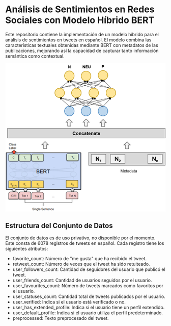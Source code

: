 # Análisis de Sentimientos en Redes Sociales con Modelo Híbrido BERT
Este repositorio contiene la implementación de un modelo híbrido para el análisis de sentimientos en tweets en español. El modelo combina las características textuales obtenidas mediante BERT con metadatos de las publicaciones, mejorando así la capacidad de capturar tanto información semántica como contextual.

![image](/hybrid.png)

## Estructura del Conjunto de Datos
El conjunto de datos es de uso privativo, no disponible por el momento. Este consta de 6078 registros de tweets en español. Cada registro tiene los siguientes atributos:

+ favorite_count: Número de "me gusta" que ha recibido el tweet.
+ retweet_count: Número de veces que el tweet ha sido retuiteado.
+ user_followers_count: Cantidad de seguidores del usuario que publicó el tweet.
+ user_friends_count: Cantidad de usuarios seguidos por el usuario.
+ user_favourites_count: Número de tweets marcados como favoritos por el usuario.
+ user_statuses_count: Cantidad total de tweets publicados por el usuario.
+ user_verified: Indica si el usuario está verificado o no.
+ user_has_extended_profile: Indica si el usuario tiene un perfil extendido.
+ user_default_profile: Indica si el usuario utiliza el perfil predeterminado.
+ preprocessed: Texto preprocesado del tweet.
